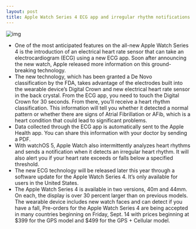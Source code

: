 ```yaml
---
layout: post
title: Apple Watch Series 4 ECG app and irregular rhythm notifications coming later this year in the US only
---
```

![img](http://media.idownloadblog.com/wp-content/uploads/2018/09/apple-watch-series4_ecg-heartrate_09122018.jpg)
* One of the most anticipated features on the all-new Apple Watch Series 4 is the introduction of an electrical heart rate sensor that can take an electrocardiogram (ECG) using a new ECG app. Soon after announcing the new watch, Apple released more information on this ground-breaking technology. 
* The new technology, which has been granted a De Novo classification by the FDA, takes advantage of the electrodes built into the wearable device’s Digital Crown and new electrical heart rate sensor in the back crystal. From the ECG app, you need to touch the Digital Crown for 30 seconds. From there, you’ll receive a heart rhythm classification. This information will tell you whether it detected a normal pattern or whether there are signs of Atrial Fibrillation or AFib, which is a heart condition that could lead to significant problems.
* Data collected through the ECG app is automatically sent to the Apple Health app. You can share this information with your doctor by sending a PDF.
* With watchOS 5, Apple Watch also intermittently analyzes heart rhythms and sends a notification when it detects an irregular heart rhythm. It will also alert you if your heart rate exceeds or falls below a specified threshold.
* The new ECG technology will be released later this year through a software update for the Apple Watch Series 4. It’s only available for users in the United States.
* The Apple Watch Series 4 is available in two versions, 40m and 44mm. On each, the display is over 30 percent larger than on previous models. The wearable device includes new watch faces and can detect if you have a fall, Pre-orders for the Apple Watch Series 4 are being accepted in many countries beginning on Friday, Sept. 14 with prices beginning at $399 for the GPS model and $499 for the GPS + Cellular model.

